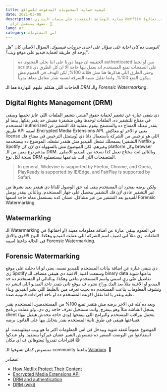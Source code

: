 ```yaml
---
title: كيفية حماية المحتويات المدفوعة للمواقع
date: 2021-03-08
description: حماية الوسائط المتعددة على منصات البث زي Netflix حكاية روشة, تعالوا
  نشوف بتتعمل ازاي. 👀
lang: ar
category: امن المعلومات
---
```

_البوست ده كان اجابة على سؤال على احدى جروبات فيسبوك_. السؤال الاصلي كان "هل يوجد اى طريقة لحماية فيديو على موقع ويب؟".

> الحقيقة ان مهما دورنا على اننا نخلي المحتوى ده authenticated بس او نحط scripts على الصفحات تمنع المستخدم انه يعمل بيها حاجة الا ان كل الطرق دي وحتى الطرق اللي هذكرها هنا مش فعّالة 100%, لكن الهدف في العموم مش بيكون المنع 100%, وانما تقليل نسبة السرقة لنسبة تقدر تتعامل معاها يدوياً. 

الحاجات اللي هتكلم عليهم النهاردة هما الـ _DRM_ والـ _Forensic Watermarking_.

## Digital Rights Management (DRM)

دي بتبقى عبارة عن تشفير لحماية _حقوق النشر_. بتشفر الملفات اللي عايز تحميها وبيبقى في مفتاح للتشفير ده. الملفات لوحدها وهي متشفرة مفيش حد يقدر يفكها, بينما لو المستخدم authorized بتقدر تبعتله المفتاح ده والمتصفح بيقوم بعملية فك التشفير عن طريق API اسمه Encrypted Media Extensions API. يعني م الاخر لو معاكش license اللي هو ترخيص من الشركة باستعمال داتا دي (وبيتمثل الترخيص في مفتاح فك التشفير) يسمحلك تشغل الفيديو مش هتقدر تشغله. الموضوع ده بيستخدمه Netflix و Spotify وغيرهم. لكن الموضوع مش بالسهولة دي لإن كل platform وكل browser بيدعم نوع معين من الـ DRM. وبالتالي انت محتاج تعمل كذا نسخة من الفيديو الاصلي, نسخة لكل نوع DRM المتصفحات اللي انت بتدعمها بيستعملوه. 

<div dir="ltr" align="left">

> In general, Widevine is supported by Firefox, Chrome, and Opera, PlayReady is supported by IE/Edge, and FairPlay is supported by Safari.

</div>

ولكن برضه بمجرد ان المستخدم يبقى ليه حق الوصول للداتا دي هيقدر يعيد نشرها من غير التشفير عادي لإن فك التشفير بيحصل على جهاز المستخدم, وبالتالي بيقدر يوصل للفيديو بعد التشفير من غير مشاكل. عشان كده بنستعمل معاه حاجة اسمها Forensic Watermarking. 

## Watermarking

الـ Watermarking في العموم بيبقى عبارة عن اضافة معلومات معينة (او اخفائها) في الملفات. زي مثلاً اني اضيف اسم الشركة اللي عملت الفيديو وهكذا. النوع الاقوى والادق في الحالة بتاعتنا اسمه Forensic Watermarking. 

## Forensic Watermarking

دي بتبقى عبارة عن اضافة بيانات المستخدم للفيديو نفسه. يعني لو انا دخلت على موقع زي Spotify وسمعت اغنية, الاغنية دي هيبقى متضاف للـ binary data بتاعتها شوية تفاصيل عنّي زي اسمي واسم المستخدم بتاعي وهكذا. وبالتالي لو المستخدم ده خد الفيديو او الاغنية مثلاً بعد الفك وراح نشره ف موقع تاني بتقدر تاخد الفيديو اللي اتنشر ده وتشوف المعلومات بتاعت المستخدم ده بحيث تعرف مين بالظبط اللي نشر الفيديو, وبناء عليه وتقدر يا اما تقفل اكونت المستخدم ده او تاخد اجراءات قانونية ضده.

وبعد ده كله في الاخر برضه مش هتقدر تمنع 100% من المستخدمين. المستخدم يقدر يسجل الشاشة مثلاً وهو بيتفرج, وانت مستحيل تعرف حاجة زي دي. ولو عملت برنامج client يتحمل بيراقب المستخدم والبرامج اللي بيفتحها (ودي حاجة محدش هيقبل بيها) فساعتها هيبقى في طرق تانية المستخدم يقدر يتحايل بيها على القانون برضه.

الموضوع عموماً مُعقد شوية وبيدخل في امن المعلومات اكتر ما هو ويب ديفلوبمنت. لو استفادتوا من البوست الصغير ده متنسوش الشير عشان غيركوا يستفيد, ولو عندكوا اقتراحات تقدروا تبعتوهالي ف اي مكان 😄

متنسوش كمان تشوفوا الـ community بتاعتنا [Valarium](https://valarium.netlify.app). 👀

مصادر:

<div dir="ltr" align="left">

- [How Netflix Protect Their Content](https://medium.com/pallycon/how-netflix-protects-contents-part-1-a40508ed0001)
- [Encrypted Media Extensions API](https://developer.mozilla.org/en-US/docs/Web/API/Encrypted_Media_Extensions_API)
- [DRM and authentication](https://developer.mozilla.org/en-US/docs/Plugins/Flash_to_HTML5/Video/DRM_and_authentication)
- [DRM (wiki)](https://en.wikipedia.org/wiki/Digital_rights_management)

</div>